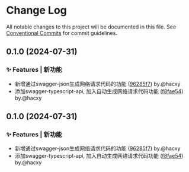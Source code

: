 # Change Log

All notable changes to this project will be documented in this file.
See [Conventional Commits](https://conventionalcommits.org) for commit guidelines.

## 0.1.0 (2024-07-31)

### ✨ Features | 新功能

* 新增通过swagger-json生成网络请求代码的功能 ([96285f7](https://github.com/coverjs/cover-cli/commit/96285f7ab6c120188f0813441749637c354f8fbb)) by.@hacxy
* 添加swagger-typescript-api, 加入自动生成网络请求代码功能 ([f8fae54](https://github.com/coverjs/cover-cli/commit/f8fae54ed4e26aeece5bc637630071dcf20e0ede)) by.@hacxy

## 0.1.0 (2024-07-31)

### ✨ Features | 新功能

* 新增通过swagger-json生成网络请求代码的功能 ([96285f7](https://github.com/coverjs/cover-cli/commit/96285f7ab6c120188f0813441749637c354f8fbb)) by.@hacxy
* 添加swagger-typescript-api, 加入自动生成网络请求代码功能 ([f8fae54](https://github.com/coverjs/cover-cli/commit/f8fae54ed4e26aeece5bc637630071dcf20e0ede)) by.@hacxy
